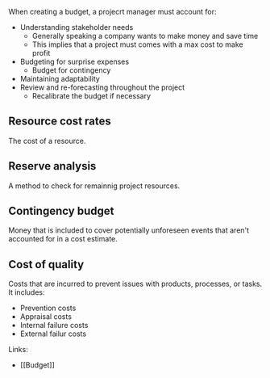 When creating a budget, a projecrt manager must account for:
- Understanding stakeholder needs
	- Generally speaking a company wants to make money and save time
	- This implies that a project must comes with a max cost to make profit
- Budgeting for surprise expenses
	- Budget for contingency
- Maintaining adaptability
- Review and re-forecasting throughout the project
	- Recalibrate the budget if necessary

## Resource cost rates
The cost of a resource.

## Reserve analysis
A method to check for remainnig project resources. 

## Contingency budget
Money that is included to cover potentially unforeseen events that aren't accounted for in a cost estimate. 

## Cost of quality 
Costs that are incurred to prevent issues with products, processes, or tasks.
It includes:
- Prevention costs
- Appraisal costs
- Internal failure costs
- External failur costs

Links:
- [[Budget]]
